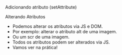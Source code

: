 
Adicionando atributo (setAttribute)

Alterando Atributos

- Podemos alterar os atributos via JS e DOM.
- Por exemplo: alterar o atributo alt de uma imagem.
- Ou um scr de uma imagem.
- Todos os atributos podem ser alterados via JS.
- Vamos ver na prática!